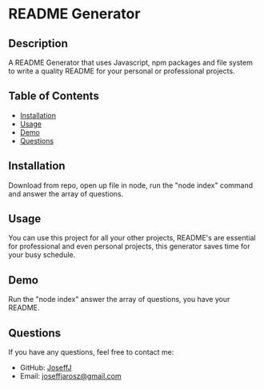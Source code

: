 
  # README Generator
  
  ## Description
  A README Generator that uses Javascript, npm packages and file system to write a quality README for your personal or professional projects.
  
  ## Table of Contents
  - [Installation](#installation)
  - [Usage](#usage)
  - [Demo](#demo)
  - [Questions](#questions)
  
  ## Installation
  Download from repo, open up file in node, run the "node index" command and answer the array of questions.
  
  ## Usage
  You can use this project for all your other projects, README's are essential for professional and even personal projects, this generator saves time for your busy schedule.
  
  ## Demo
  Run the "node index" answer the array of questions, you have your README.
  
  ## Questions
  If you have any questions, feel free to contact me:
  - GitHub: [JoseffJ](https://github.com/JoseffJ)
  - Email: joseffjarosz@gmail.com
    